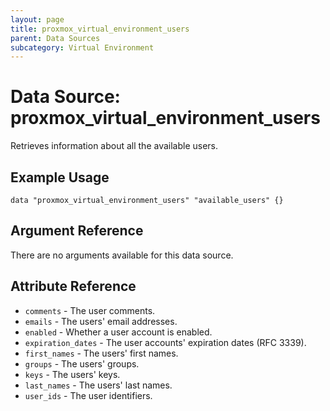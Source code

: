 ```yaml
---
layout: page
title: proxmox_virtual_environment_users
parent: Data Sources
subcategory: Virtual Environment
---
```


# Data Source: proxmox_virtual_environment_users

Retrieves information about all the available users.

## Example Usage

```hcl
data "proxmox_virtual_environment_users" "available_users" {}
```

## Argument Reference

There are no arguments available for this data source.

## Attribute Reference

- `comments` - The user comments.
- `emails` - The users' email addresses.
- `enabled` - Whether a user account is enabled.
- `expiration_dates` - The user accounts' expiration dates (RFC 3339).
- `first_names` - The users' first names.
- `groups` - The users' groups.
- `keys` - The users' keys.
- `last_names` - The users' last names.
- `user_ids` - The user identifiers.
